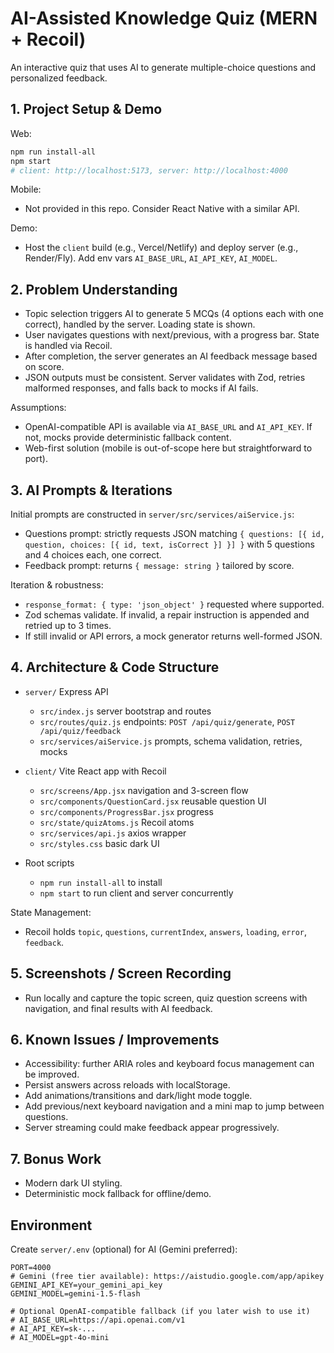 # AI-Assisted Knowledge Quiz (MERN + Recoil)

An interactive quiz that uses AI to generate multiple-choice questions and personalized feedback.

## 1. Project Setup & Demo

Web:

```bash
npm run install-all
npm start
# client: http://localhost:5173, server: http://localhost:4000
```

Mobile:
- Not provided in this repo. Consider React Native with a similar API.

Demo:
- Host the `client` build (e.g., Vercel/Netlify) and deploy server (e.g., Render/Fly). Add env vars `AI_BASE_URL`, `AI_API_KEY`, `AI_MODEL`.

## 2. Problem Understanding
- Topic selection triggers AI to generate 5 MCQs (4 options each with one correct), handled by the server. Loading state is shown.
- User navigates questions with next/previous, with a progress bar. State is handled via Recoil.
- After completion, the server generates an AI feedback message based on score.
- JSON outputs must be consistent. Server validates with Zod, retries malformed responses, and falls back to mocks if AI fails.

Assumptions:
- OpenAI-compatible API is available via `AI_BASE_URL` and `AI_API_KEY`. If not, mocks provide deterministic fallback content.
- Web-first solution (mobile is out-of-scope here but straightforward to port).

## 3. AI Prompts & Iterations
Initial prompts are constructed in `server/src/services/aiService.js`:
- Questions prompt: strictly requests JSON matching `{ questions: [{ id, question, choices: [{ id, text, isCorrect }] }] }` with 5 questions and 4 choices each, one correct.
- Feedback prompt: returns `{ message: string }` tailored by score.

Iteration & robustness:
- `response_format: { type: 'json_object' }` requested where supported.
- Zod schemas validate. If invalid, a repair instruction is appended and retried up to 3 times.
- If still invalid or API errors, a mock generator returns well-formed JSON.

## 4. Architecture & Code Structure

- `server/` Express API
  - `src/index.js` server bootstrap and routes
  - `src/routes/quiz.js` endpoints: `POST /api/quiz/generate`, `POST /api/quiz/feedback`
  - `src/services/aiService.js` prompts, schema validation, retries, mocks

- `client/` Vite React app with Recoil
  - `src/screens/App.jsx` navigation and 3-screen flow
  - `src/components/QuestionCard.jsx` reusable question UI
  - `src/components/ProgressBar.jsx` progress
  - `src/state/quizAtoms.js` Recoil atoms
  - `src/services/api.js` axios wrapper
  - `src/styles.css` basic dark UI

- Root scripts
  - `npm run install-all` to install
  - `npm start` to run client and server concurrently

State Management:
- Recoil holds `topic`, `questions`, `currentIndex`, `answers`, `loading`, `error`, `feedback`.

## 5. Screenshots / Screen Recording
- Run locally and capture the topic screen, quiz question screens with navigation, and final results with AI feedback.

## 6. Known Issues / Improvements
- Accessibility: further ARIA roles and keyboard focus management can be improved.
- Persist answers across reloads with localStorage.
- Add animations/transitions and dark/light mode toggle.
- Add previous/next keyboard navigation and a mini map to jump between questions.
- Server streaming could make feedback appear progressively.

## 7. Bonus Work
- Modern dark UI styling.
- Deterministic mock fallback for offline/demo.

## Environment
Create `server/.env` (optional) for AI (Gemini preferred):

```
PORT=4000
# Gemini (free tier available): https://aistudio.google.com/app/apikey
GEMINI_API_KEY=your_gemini_api_key
GEMINI_MODEL=gemini-1.5-flash

# Optional OpenAI-compatible fallback (if you later wish to use it)
# AI_BASE_URL=https://api.openai.com/v1
# AI_API_KEY=sk-...
# AI_MODEL=gpt-4o-mini
```
